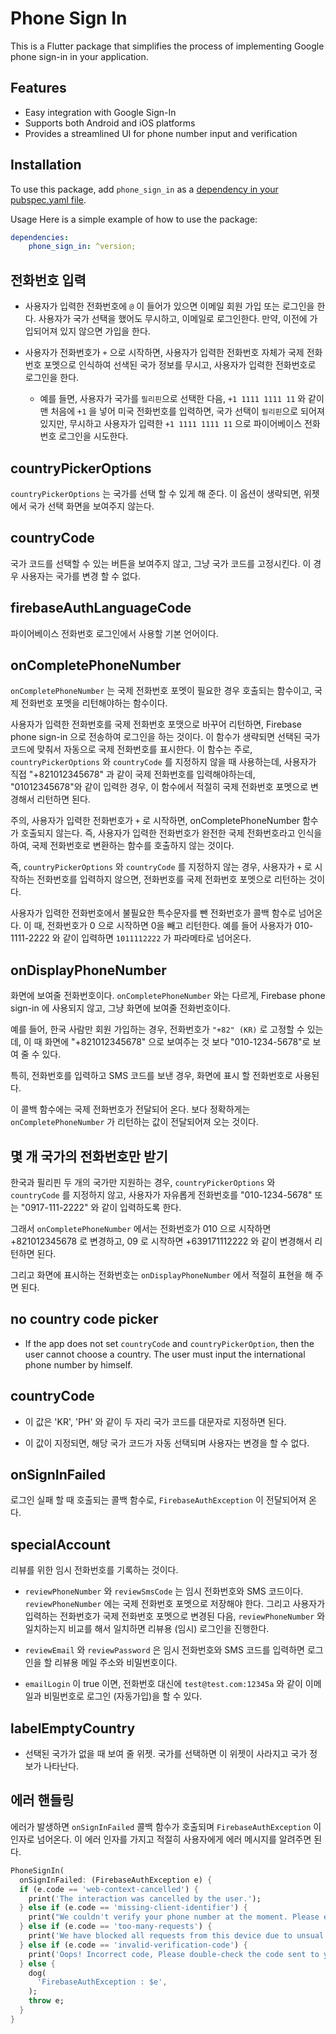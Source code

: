 # Phone Sign In

This is a Flutter package that simplifies the process of implementing Google phone sign-in in your application.

## Features

- Easy integration with Google Sign-In
- Supports both Android and iOS platforms
- Provides a streamlined UI for phone number input and verification

## Installation

To use this package, add `phone_sign_in` as a [dependency in your pubspec.yaml file](https://flutter.dev/docs/development/packages-and-plugins/using-packages).

Usage
Here is a simple example of how to use the package:

```yaml
dependencies:
    phone_sign_in: ^version;
```

## 전화번호 입력

- 사용자가 입력한 전화번호에 `@` 이 들어가 있으면 이메일 회원 가입 또는 로그인을 한다. 사용자가 국가 선택을 했어도 무시하고, 이메일로 로그인한다. 만약, 이전에 가입되어져 있지 않으면 가입을 한다.

- 사용자가 전화번호가 `+` 으로 시작하면, 사용자가 입력한 전화번호 자체가 국제 전화번호 포멧으로 인식하여 선색된 국가 정보를 무시고, 사용자가 입력한 전화번호로 로그인을 한다.
  - 예를 들면, 사용자가 국가를 `필리핀`으로 선택한 다음, `+1 1111 1111 11` 와 같이 맨 처음에 `+1` 을 넣어 미국 전화번호를 입력하면, 국가 선택이 `필리핀`으로 되어져 있지만, 무시하고 사용자가 입력한 `+1 1111 1111 11` 으로 파이어베이스 전화번호 로그인을 시도한다.



## countryPickerOptions

`countryPickerOptions` 는 국가를 선택 할 수 있게 해 준다. 이 옵션이 생략되면, 위젯에서 국가 선택 화면을 보여주지 않는다.


## countryCode

국가 코드를 선택할 수 있는 버튼을 보여주지 않고, 그냥 국가 코드를 고정시킨다. 이 경우 사용자는 국가를 변경 할 수 없다.


## firebaseAuthLanguageCode

파이어베이스 전화번호 로그인에서 사용할 기본 언어이다.

## onCompletePhoneNumber

`onCompletePhoneNumber` 는 국제 전화번호 포멧이 필요한 경우 호출되는 함수이고, 국제 전화번호 포멧을 리턴해야하는 함수이다.

사용자가 입력한 전화번호를 국제 전화번호 포맷으로 바꾸어 리턴하면, Firebase phone sign-in 으로 전송하여 로그인을 하는 것이다. 이 함수가 생략되면 선택된 국가 코드에 맞춰서 자동으로 국제 전화번호를 표시한다.
이 함수는 주로, `countryPickerOptions` 와 `countryCode` 를 지정하지 않을 때 사용하는데, 사용자가 직접 "+821012345678" 과 같이 국제 전화번호를 입력해야하는데, "01012345678"와 같이 입력한 경우, 이 함수에서 적절히 국제 전화번호 포멧으로 변경해서 리턴하면 된다.

주의, 사용자가 입력한 전화번호가 `+` 로 시작하면, onCompletePhoneNumber 함수가 호출되지 않는다. 즉, 사용자가 입력한 전화번호가 완전한 국제 전화번호라고 인식을 하여, 국제 전화번호로 변환하는 함수를 호출하지 않는 것이다.

즉, `countryPickerOptions` 와 `countryCode` 를 지정하지 않는 경우, 사용자가 `+` 로 시작하는 전화번호를 입력하지 않으면, 전화번호를 국제 전화번호 포멧으로 리턴하는 것이다.

사용자가 입력한 전화번호에서 불필요한 특수문자를 뺀 전화번호가 콜백 함수로 넘어온다. 이 때, 전화번호가 0 으로 시작하면 0을 빼고 리턴한다. 예를 들어 사용자가 010-1111-2222 와 같이 입력하면 `1011112222` 가 파라메타로 넘어온다.






## onDisplayPhoneNumber

화면에 보여줄 전화번호이다. `onCompletePhoneNumber` 와는 다르게, Firebase phone sign-in 에 사용되지 않고, 그냥 화면에 보여줄 전화번호이다.

예를 들어, 한국 사람만 회원 가입하는 경우, 전화번호가 `"+82" (KR)` 로 고정할 수 있는데, 이 때 화면에 "+821012345678" 으로 보여주는 것 보다 "010-1234-5678"로 보여 줄 수 있다.

특히, 전화번호를 입력하고 SMS 코드를 보낸 경우, 화면에 표시 할 전화번호로 사용된다.

이 콜백 함수에는 국제 전화번호가 전달되어 온다. 보다 정확하게는 `onCompletePhoneNumber` 가 리턴하는 값이 전달되어져 오는 것이다.


## 몇 개 국가의 전화번호만 받기

한국과 필리핀 두 개의 국가만 지원하는 경우, `countryPickerOptions` 와 `countryCode` 를 지정하지 않고, 사용자가 자유롭게 전화번호를 "010-1234-5678" 또는 "0917-111-2222" 와 같이 입력하도록 한다.

그래서 `onCompletePhoneNumber` 에서는 전화번호가 010 으로 시작하면 +821012345678 로 변경하고, 09 로 시작하면 +639171112222 와 같이 변경해서 리턴하면 된다.

그리고 화면에 표시하는 전화번호는 `onDisplayPhoneNumber` 에서 적절히 표현을 해 주면 된다.






## no country code picker

- If the app does not set `countryCode` and `countryPickerOption`, then the user cannot choose a country. The user must input the international phone number by himself.


## countryCode

- 이 값은 'KR', 'PH' 와 같이 두 자리 국가 코드를 대문자로 지정하면 된다.

- 이 값이 지정되면, 해당 국가 코드가 자동 선택되며 사용자는 변경을 할 수 없다.



## onSignInFailed

로그인 실패 할 때 호출되는 콜백 함수로, `FirebaseAuthException` 이 전달되어져 온다.


## specialAccount

리뷰를 위한 임시 전화번호를 기록하는 것이다.


- `reviewPhoneNumber` 와 `reviewSmsCode` 는 임시 전화번호와 SMS 코드이다. `reviewPhoneNumber` 에는 국제 전화번호 포멧으로 저장해야 한다. 그리고 사용자가 입력하는 전화번호가 국제 전화번호 포멧으로 변경된 다음, `reviewPhoneNumber` 와 일치하는지 비교를 해서 일치하면 리뷰용 (임시) 로그인을 진행한다.

- `reviewEmail` 와 `reviewPassword` 은 임시 전화번호와 SMS 코드를 입력하면 로그인을 할 리뷰용 메일 주소와 비밀번호이다.

- `emailLogin` 이 true 이면, 전화번호 대신에 `test@test.com:12345a` 와 같이 이메일과 비밀번호로 로그인 (자동가입)을 할 수 있다.




## labelEmptyCountry

- 선택된 국가가 없을 때 보여 줄 위젯. 국가를 선택하면 이 위젯이 사라지고 국가 정보가 나타난다.


## 에러 핸들링

에러가 발생하면 `onSignInFailed` 콜백 함수가 호출되며 `FirebaseAuthException` 이 인자로 넘어온다. 이 에러 인자를 가지고 적절히 사용자에게 에러 메시지를 알려주면 된다.

```dart
PhoneSignIn(
  onSignInFailed: (FirebaseAuthException e) {
  if (e.code == 'web-context-cancelled') {
    print('The interaction was cancelled by the user.');
  } else if (e.code == 'missing-client-identifier') {
    print("We couldn't verify your phone number at the moment. Please ensure you entered a valid phone number and try again.");
  } else if (e.code == 'too-many-requests') {
    print('We have blocked all requests from this device due to unsual activity. Please try again later');
  } else if (e.code == 'invalid-verification-code') {
    print('Oops! Incorrect code, Please double-check the code sent to your phone and try again.');
  } else {
    dog(
      'FirebaseAuthException : $e',
    );
    throw e;
  }
}
```